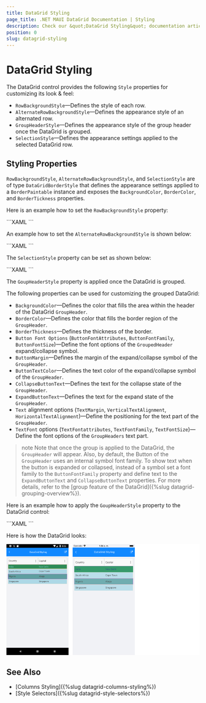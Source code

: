 ```yaml
---
title: DataGrid Styling
page_title: .NET MAUI DataGrid Documentation | Styling
description: Check our &quot;DataGrid Styling&quot; documentation article for Telerik DataGrid for .NET MAUI control.
position: 0
slug: datagrid-styling
---
```


# DataGrid Styling

The DataGrid control provides the following `Style` properties for customizing its look & feel:

* `RowBackgroundStyle`&mdash;Defines the style of each row.
* `AlternateRowBackgroundStyle`&mdash;Defines the appearance style of an alternated row.
* `GroupHeaderStyle`&mdash;Defines the appearance style of the group header once the DataGrid is grouped.
* `SelectionStyle`&mdash;Defines the appearance settings applied to the selected DataGrid row.

## Styling Properties

`RowBackgroundStyle`, `AlternateRowBackgroundStyle`, and `SelectionStyle` are of type `DataGridBorderStyle` that defines the appearance settings applied to a `BorderPaintable` instance and exposes the `BackgroundColor`, `BorderColor`, and `BorderTickness` properties.

Here is an example how to set the `RowBackgroundStyle` property:

<snippet id='datagrid-styling-rowbackgroundstyle'/>
```XAML
<telerikDataGrid:RadDataGrid.RowBackgroundStyle>
    <telerikDataGrid:DataGridBorderStyle BackgroundColor="CadetBlue"
                                     BorderColor="DarkOrchid"
                                     BorderThickness="1"/>
</telerikDataGrid:RadDataGrid.RowBackgroundStyle>
```

An example how to set the `AlternateRowBackgroundStyle` is shown below:

<snippet id='datagrid-styling-alternaterowbackgroundstyle'/>
```XAML
<telerikDataGrid:RadDataGrid.AlternateRowBackgroundStyle>
    <telerikDataGrid:DataGridBorderStyle BackgroundColor="LightBlue"
                                     BorderThickness="1"
                                     BorderColor="BlanchedAlmond"/>
</telerikDataGrid:RadDataGrid.AlternateRowBackgroundStyle>
```

The `SelectionStyle` property can be set as shown below:

<snippet id='datagrid-styling-selectionstyle'/>
```XAML
<telerikDataGrid:RadDataGrid.SelectionStyle>
    <telerikDataGrid:DataGridBorderStyle BackgroundColor="SeaGreen"
                                     BorderColor="Wheat"
                                     BorderThickness="2"/>
</telerikDataGrid:RadDataGrid.SelectionStyle>
```

The `GoupHeaderStyle` property is applied once the DataGrid is grouped.

The following properties can be used for customizing the grouped DataGrid:

* `BackgroundColor`&mdash;Defines the color that fills the area within the header of the DataGrid `GroupHeader`.
* `BorderColor`&mdash;Defines the color that fills the border region of the `GroupHeader`.
* `BorderThickness`&mdash;Defines the thickness of the border.
* `Button Font Options` (`ButtonFontAttributes`, `ButtonFontFamily`, `ButtonFontSize`)&mdash;Define the font options of the `GroupedHeader` expand/collapse symbol.
* `ButtonMargin`&mdash;Defines the margin of the expand/collapse symbol of the `GroupHeader`.
* `ButtonTextColor`&mdash;Defines the text color of the expand/collapse symbol of the `GroupHeader`.
* `CollapseButtonText`&mdash;Defines the text for the collapse state of the `GroupHeader`.
* `ExpandButtonText`&mdash;Defines the text for the expand state of the `GroupHeader`.
* `Text` alignment options (`TextMargin`, `VerticalTextAlignment`, `HorizontalTextAlignment`)&mdash;Define the positioning for the text part of the `GroupHeader`.
* `TextFont` options (`TextFontattributes`, `TextFontFamily`, `TextFontSize`)&mdash;Define the font options of the `GroupHeaders` text part.

>note Note that once the group is applied to the DataGrid, the `GroupHeader` will appear. Also, by default, the Button of the `GroupHeader` uses an internal symbol font family. To show text when the button is expanded or collapsed, instead of a symbol set a font family to the `ButtonFontFamily` property and define text to the `ExpandButtonText` and `CollapseButtonText` properties. For more details, refer to the [group feature of the DataGrid]({%slug datagrid-grouping-overview%}).

Here is an example how to apply the `GoupHeaderStyle` property to the DataGrid control:

<snippet id='datagrid-styling-groupheaderstyle'/>
```XAML
<telerikDataGrid:RadDataGrid.GroupHeaderStyle>
    <telerikDataGrid:DataGridGroupHeaderStyle BorderThickness="1"
                                          TextColor="DarkTurquoise"
                                          BorderColor="Brown"/>
</telerikDataGrid:RadDataGrid.GroupHeaderStyle>
```

Here is how the DataGrid looks:

![DataGrid Styling](../images/datagrid-styling.png)

## See Also

- [Columns Styling]({%slug datagrid-columns-styling%})
- [Style Selectors]({%slug datagrid-style-selectors%})

